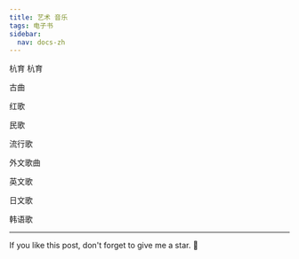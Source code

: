 ```yaml
---
title: 艺术 音乐
tags: 电子书
sidebar:
  nav: docs-zh
---
```



杭育 杭育

古曲

红歌

民歌

流行歌

外文歌曲

英文歌

日文歌

韩语歌





<!--more-->

---

If you like this post, don't forget to give me a star. :star2:

